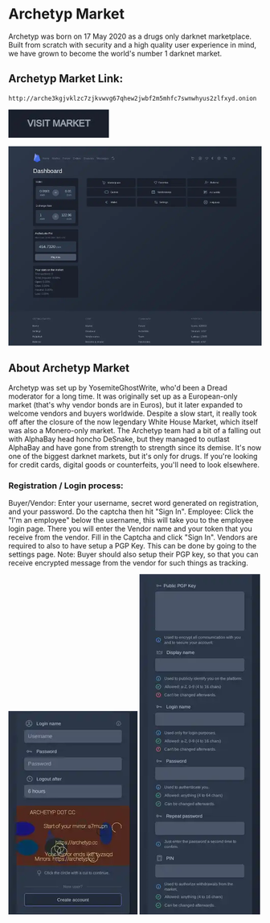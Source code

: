 # Archetyp Market
Archetyp was born on 17 May 2020 as a drugs only darknet marketplace. Built from scratch with security and a high quality user experience in mind, we have grown to become the world's number 1 darknet market.

## Archetyp Market Link:

```sh
http://arche3kgjvklzc7zjkvwvg67qhew2jwbf2m5mhfc7swnwhyus2zlfxyd.onion
```
[<img src="/assets/visit-market.webp" width="200">](http://arche3kgjvklzc7zjkvwvg67qhew2jwbf2m5mhfc7swnwhyus2zlfxyd.onion/)

<a href="http://arche3kgjvklzc7zjkvwvg67qhew2jwbf2m5mhfc7swnwhyus2zlfxyd.onion"><img src="/assets/archetyp-preview.webp" alt="image" style="max-width: 100%;"><a>

## About Archetyp Market
Archetyp was set up by YosemiteGhostWrite, who'd been a Dread moderator for a long time. It was originally set up as a European-only market (that's why vendor bonds are in Euros), but it later expanded to welcome vendors and buyers worldwide. Despite a slow start, it really took off after the closure of the now legendary White House Market, which itself was also a Monero-only market. The Archetyp team had a bit of a falling out with AlphaBay head honcho DeSnake, but they managed to outlast AlphaBay and have gone from strength to strength since its demise. It's now one of the biggest darknet markets, but it's only for drugs. If you're looking for credit cards, digital goods or counterfeits, you'll need to look elsewhere.

### Registration / Login process:

Buyer/Vendor: Enter your username, secret word generated on registration, and your password. Do the captcha then hit "Sign In".
Employee: Click the "I'm an employee" below the username, this will take you to the employee login page. There you will enter the Vendor name and your token that you receive from the vendor. Fill in the Captcha and click "Sign In".
Vendors are required to also to have setup a PGP Key. This can be done by going to the settings page.
Note: Buyer should also setup their PGP key, so that you can receive encrypted message from the vendor for such things as tracking.

<a href="http://arche3kgjvklzc7zjkvwvg67qhew2jwbf2m5mhfc7swnwhyus2zlfxyd.onion"><img src="/assets/archetyp-login.webp" alt="image" style="max-width: 100%;"><a>  <a href="http://arche3kgjvklzc7zjkvwvg67qhew2jwbf2m5mhfc7swnwhyus2zlfxyd.onion"><img src="/assets/archetyp-register.webp" alt="image" style="max-width: 100%;"><a>